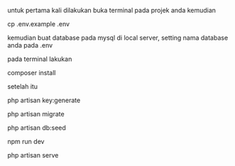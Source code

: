 untuk pertama kali dilakukan 
buka terminal pada projek anda kemudian 

cp .env.example .env

kemudian buat database pada mysql di local server, setting nama database anda pada .env

pada terminal lakukan 

composer install

setelah itu 

php artisan key:generate

php artisan migrate

php artisan db:seed

npm run dev

php artisan serve